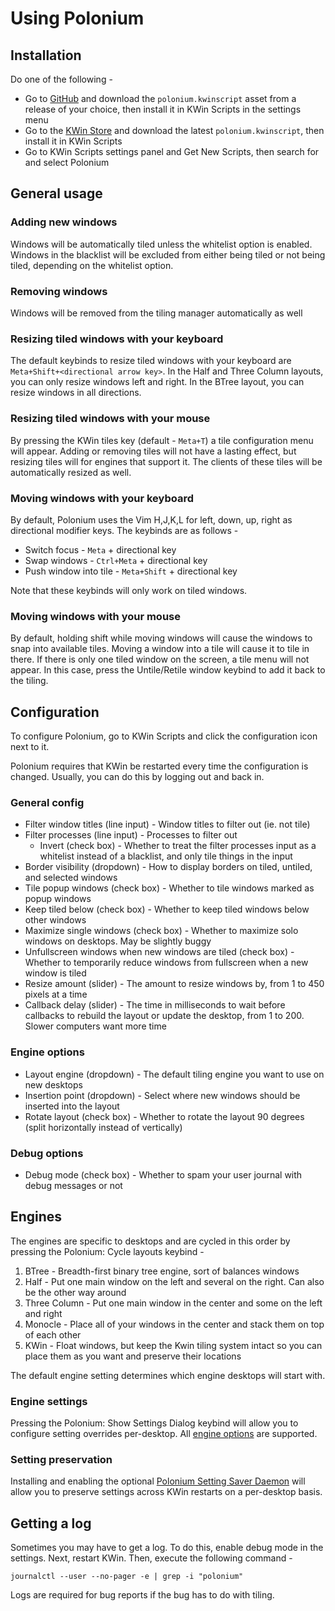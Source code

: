 # Using Polonium

## Installation

Do one of the following -
* Go to [GitHub](https://github.com/zeroxoneafour/polonium/releases/) and download the `polonium.kwinscript` asset from a release of your choice, then install it in KWin Scripts in the settings menu
* Go to the [KWin Store](https://store.kde.org/p/2042756) and download the latest `polonium.kwinscript`, then install it in KWin Scripts
* Go to KWin Scripts settings panel and Get New Scripts, then search for and select Polonium

## General usage

### Adding new windows
Windows will be automatically tiled unless the whitelist option is enabled. Windows in the blacklist will be excluded from either being tiled or not being tiled, depending on the whitelist option.

### Removing windows
Windows will be removed from the tiling manager automatically as well

### Resizing tiled windows with your keyboard
The default keybinds to resize tiled windows with your keyboard are `Meta+Shift+<directional arrow key>`. In the Half and Three Column layouts, you can only resize windows left and right. In the BTree layout, you can resize windows in all directions.

### Resizing tiled windows with your mouse
By pressing the KWin tiles key (default - `Meta+T`) a tile configuration menu will appear. Adding or removing tiles will not have a lasting effect, but resizing tiles will for engines that support it. The clients of these tiles will be automatically resized as well.

### Moving windows with your keyboard
By default, Polonium uses the Vim H,J,K,L for left, down, up, right as directional modifier keys. The keybinds are as follows -
* Switch focus - `Meta` + directional key
* Swap windows - `Ctrl+Meta` + directional key
* Push window into tile - `Meta+Shift` + directional key

Note that these keybinds will only work on tiled windows.

### Moving windows with your mouse
By default, holding shift while moving windows will cause the windows to snap into available tiles. Moving a window into a tile will cause it to tile in there. If there is only one tiled window on the screen, a tile menu will not appear. In this case, press the Untile/Retile window keybind to add it back to the tiling.

## Configuration

To configure Polonium, go to KWin Scripts and click the configuration icon next to it.

Polonium requires that KWin be restarted every time the configuration is changed. Usually, you can do this by logging out and back in.

### General config
* Filter window titles (line input) - Window titles to filter out (ie. not tile)
* Filter processes (line input) - Processes to filter out
  - Invert (check box) - Whether to treat the filter processes input as a whitelist instead of a blacklist, and only tile things in the input
* Border visibility (dropdown) - How to display borders on tiled, untiled, and selected windows
* Tile popup windows (check box) - Whether to tile windows marked as popup windows
* Keep tiled below (check box) - Whether to keep tiled windows below other windows
* Maximize single windows (check box) - Whether to maximize solo windows on desktops. May be slightly buggy
* Unfullscreen windows when new windows are tiled (check box) - Whether to temporarily reduce windows from fullscreen when a new window is tiled
* Resize amount (slider) - The amount to resize windows by, from 1 to 450 pixels at a time
* Callback delay (slider) - The time in milliseconds to wait before callbacks to rebuild the layout or update the desktop, from 1 to 200. Slower computers want more time

### Engine options
* Layout engine (dropdown) - The default tiling engine you want to use on new desktops
* Insertion point (dropdown) - Select where new windows should be inserted into the layout
* Rotate layout (check box) - Whether to rotate the layout 90 degrees (split horizontally instead of vertically)

### Debug options
* Debug mode (check box) - Whether to spam your user journal with debug messages or not

## Engines

The engines are specific to desktops and are cycled in this order by pressing the Polonium: Cycle layouts keybind -
1. BTree - Breadth-first binary tree engine, sort of balances windows
2. Half - Put one main window on the left and several on the right. Can also be the other way around
3. Three Column - Put one main window in the center and some on the left and right
4. Monocle - Place all of your windows in the center and stack them on top of each other
5. KWin - Float windows, but keep the Kwin tiling system intact so you can place them as you want and preserve their locations

The default engine setting determines which engine desktops will start with.

### Engine settings

Pressing the Polonium: Show Settings Dialog keybind will allow you to configure setting overrides per-desktop. All [engine options](#engine-options) are supported.

### Setting preservation

Installing and enabling the optional [Polonium Setting Saver Daemon](https://github.com/zeroxoneafour/dbus-saver) will allow you to preserve settings across KWin restarts on a per-desktop basis.

## Getting a log

Sometimes you may have to get a log. To do this, enable debug mode in the settings. Next, restart KWin. Then, execute the following command -

```
journalctl --user --no-pager -e | grep -i "polonium"
```

Logs are required for bug reports if the bug has to do with tiling.
